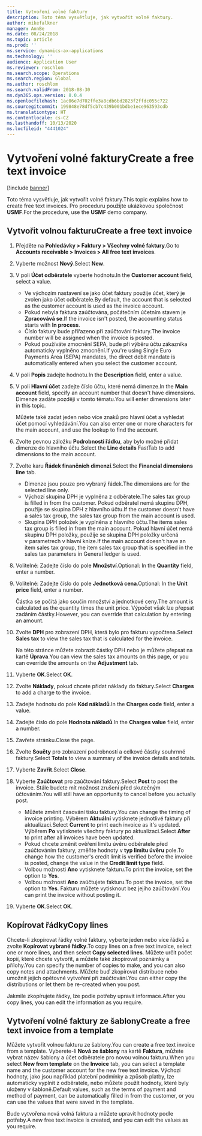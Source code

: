 ```yaml
---
title: Vytvoření volné faktury
description: Toto téma vysvětluje, jak vytvořit volné faktury.
author: mikefalkner
manager: AnnBe
ms.date: 08/24/2018
ms.topic: article
ms.prod: ''
ms.service: dynamics-ax-applications
ms.technology: ''
audience: Application User
ms.reviewer: roschlom
ms.search.scope: Operations
ms.search.region: Global
ms.author: roschlom
ms.search.validFrom: 2018-08-30
ms.dyn365.ops.version: 8.0.4
ms.openlocfilehash: 1ac06e7d702ffe3a8cdb6bd2823f2ffdc055c722
ms.sourcegitcommit: 199848e78df5cb7c439b001bdbe1ece963593cdb
ms.translationtype: HT
ms.contentlocale: cs-CZ
ms.lasthandoff: 10/13/2020
ms.locfileid: "4441024"
---
```

# <a name="create-a-free-text-invoice"></a><span data-ttu-id="c02db-103">Vytvoření volné faktury</span><span class="sxs-lookup"><span data-stu-id="c02db-103">Create a free text invoice</span></span>

[!include [banner](../includes/banner.md)]

<span data-ttu-id="c02db-104">Toto téma vysvětluje, jak vytvořit volné faktury.</span><span class="sxs-lookup"><span data-stu-id="c02db-104">This topic explains how to create free text invoices.</span></span> <span data-ttu-id="c02db-105">Pro proceduru použijte ukázkovou společnost **USMF**.</span><span class="sxs-lookup"><span data-stu-id="c02db-105">For the procedure, use the **USMF** demo company.</span></span>

## <a name="create-a-free-text-invoice"></a><span data-ttu-id="c02db-106">Vytvořit volnou fakturu</span><span class="sxs-lookup"><span data-stu-id="c02db-106">Create a free text invoice</span></span>

1. <span data-ttu-id="c02db-107">Přejděte na **Pohledávky \> Faktury \> Všechny volné faktury**.</span><span class="sxs-lookup"><span data-stu-id="c02db-107">Go to **Accounts receivable \> Invoices \> All free text invoices**.</span></span>
2. <span data-ttu-id="c02db-108">Vyberte možnost **Nový**.</span><span class="sxs-lookup"><span data-stu-id="c02db-108">Select **New**.</span></span>
3. <span data-ttu-id="c02db-109">V poli **Účet odběratele** vyberte hodnotu.</span><span class="sxs-lookup"><span data-stu-id="c02db-109">In the **Customer account** field, select a value.</span></span>

    * <span data-ttu-id="c02db-110">Ve výchozím nastavení se jako účet faktury použije účet, který je zvolen jako účet odběratele.</span><span class="sxs-lookup"><span data-stu-id="c02db-110">By default, the account that is selected as the customer account is used as the invoice account.</span></span>
    * <span data-ttu-id="c02db-111">Pokud nebyla faktura zaúčtována, počátečním účetním stavem je **Zpracovává se**.</span><span class="sxs-lookup"><span data-stu-id="c02db-111">If the invoice isn't posted, the accounting status starts with **In process**.</span></span>
    * <span data-ttu-id="c02db-112">Číslo faktury bude přiřazeno při zaúčtování faktury.</span><span class="sxs-lookup"><span data-stu-id="c02db-112">The invoice number will be assigned when the invoice is posted.</span></span>
    * <span data-ttu-id="c02db-113">Pokud používáte zmocnění SEPA, bude při výběru účtu zákazníka automaticky vyplněno zmocnění.</span><span class="sxs-lookup"><span data-stu-id="c02db-113">If you're using Single Euro Payments Area (SEPA) mandates, the direct debit mandate is automatically entered when you select the customer account.</span></span>

4. <span data-ttu-id="c02db-114">V poli **Popis** zadejte hodnotu.</span><span class="sxs-lookup"><span data-stu-id="c02db-114">In the **Description** field, enter a value.</span></span>
5. <span data-ttu-id="c02db-115">V poli **Hlavní účet** zadejte číslo účtu, které nemá dimenze.</span><span class="sxs-lookup"><span data-stu-id="c02db-115">In the **Main account** field, specify an account number that doesn't have dimensions.</span></span> <span data-ttu-id="c02db-116">Dimenze zadáte později v tomto tématu.</span><span class="sxs-lookup"><span data-stu-id="c02db-116">You will enter dimensions later in this topic.</span></span>

    <span data-ttu-id="c02db-117">Můžete také zadat jeden nebo více znaků pro hlavní účet a vyhledat účet pomocí vyhledávání.</span><span class="sxs-lookup"><span data-stu-id="c02db-117">You can also enter one or more characters for the main account, and use the lookup to find the account.</span></span>

6. <span data-ttu-id="c02db-118">Zvolte pevnou záložku **Podrobnosti řádku**, aby bylo možné přidat dimenze do hlavního účtu.</span><span class="sxs-lookup"><span data-stu-id="c02db-118">Select the **Line details** FastTab to add dimensions to the main account.</span></span>
7. <span data-ttu-id="c02db-119">Zvolte karu **Řádek finančních dimenzí**.</span><span class="sxs-lookup"><span data-stu-id="c02db-119">Select the **Financial dimensions line** tab.</span></span>

    * <span data-ttu-id="c02db-120">Dimenze jsou pouze pro vybraný řádek.</span><span class="sxs-lookup"><span data-stu-id="c02db-120">The dimensions are for the selected line only.</span></span>
    * <span data-ttu-id="c02db-121">Výchozí skupina DPH je vyplněna z odběratele.</span><span class="sxs-lookup"><span data-stu-id="c02db-121">The sales tax group is filled in from the customer.</span></span> <span data-ttu-id="c02db-122">Pokud odběratel nemá skupinu DPH, použije se skupina DPH z hlavního účtu.</span><span class="sxs-lookup"><span data-stu-id="c02db-122">If the customer doesn't have a sales tax group, the sales tax group from the main account is used.</span></span>
    * <span data-ttu-id="c02db-123">Skupina DPH položek je vyplněna z hlavního účtu.</span><span class="sxs-lookup"><span data-stu-id="c02db-123">The items sales tax group is filled in from the main account.</span></span> <span data-ttu-id="c02db-124">Pokud hlavní účet nemá skupinu DPH položky, použije se skupina DPH položky určená v parametrech v hlavní knize.</span><span class="sxs-lookup"><span data-stu-id="c02db-124">If the main account doesn't have an item sales tax group, the item sales tax group that is specified in the sales tax parameters in General ledger is used.</span></span>

8. <span data-ttu-id="c02db-125">Volitelné: Zadejte číslo do pole **Množství**.</span><span class="sxs-lookup"><span data-stu-id="c02db-125">Optional: In the **Quantity** field, enter a number.</span></span>
9. <span data-ttu-id="c02db-126">Volitelné: Zadejte číslo do pole **Jednotková cena**.</span><span class="sxs-lookup"><span data-stu-id="c02db-126">Optional: In the **Unit price** field, enter a number.</span></span>

    <span data-ttu-id="c02db-127">Částka se počítá jako součin množství a jednotkové ceny.</span><span class="sxs-lookup"><span data-stu-id="c02db-127">The amount is calculated as the quantity times the unit price.</span></span> <span data-ttu-id="c02db-128">Výpočet však lze přepsat zadáním částky.</span><span class="sxs-lookup"><span data-stu-id="c02db-128">However, you can override that calculation by entering an amount.</span></span>

10. <span data-ttu-id="c02db-129">Zvolte **DPH** pro zobrazení DPH, která bylo pro fakturu vypočtena.</span><span class="sxs-lookup"><span data-stu-id="c02db-129">Select **Sales tax** to view the sales tax that is calculated for the invoice.</span></span>

    <span data-ttu-id="c02db-130">Na této stránce můžete zobrazit částky DPH nebo je můžete přepsat na kartě **Úprava**.</span><span class="sxs-lookup"><span data-stu-id="c02db-130">You can view the sales tax amounts on this page, or you can override the amounts on the **Adjustment** tab.</span></span>

11. <span data-ttu-id="c02db-131">Vyberte **OK**.</span><span class="sxs-lookup"><span data-stu-id="c02db-131">Select **OK**.</span></span>
12. <span data-ttu-id="c02db-132">Zvolte **Náklady**, pokud chcete přidat náklady do faktury.</span><span class="sxs-lookup"><span data-stu-id="c02db-132">Select **Charges** to add a charge to the invoice.</span></span>
13. <span data-ttu-id="c02db-133">Zadejte hodnotu do pole **Kód nákladů**.</span><span class="sxs-lookup"><span data-stu-id="c02db-133">In the **Charges code** field, enter a value.</span></span>
14. <span data-ttu-id="c02db-134">Zadejte číslo do pole **Hodnota nákladů**.</span><span class="sxs-lookup"><span data-stu-id="c02db-134">In the **Charges value** field, enter a number.</span></span>
15. <span data-ttu-id="c02db-135">Zavřete stránku.</span><span class="sxs-lookup"><span data-stu-id="c02db-135">Close the page.</span></span>
16. <span data-ttu-id="c02db-136">Zvolte **Součty** pro zobrazení podrobností a celkové částky souhrnné faktury.</span><span class="sxs-lookup"><span data-stu-id="c02db-136">Select **Totals** to view a summary of the invoice details and totals.</span></span>
17. <span data-ttu-id="c02db-137">Vyberte **Zavřít**.</span><span class="sxs-lookup"><span data-stu-id="c02db-137">Select **Close**.</span></span>
18. <span data-ttu-id="c02db-138">Vyberte **Zaúčtovat** pro zaúčtování faktury.</span><span class="sxs-lookup"><span data-stu-id="c02db-138">Select **Post** to post the invoice.</span></span> <span data-ttu-id="c02db-139">Stále budete mít možnost zrušení před skutečným účtováním.</span><span class="sxs-lookup"><span data-stu-id="c02db-139">You will still have an opportunity to cancel before you actually post.</span></span>

    * <span data-ttu-id="c02db-140">Můžete změnit časování tisku faktury.</span><span class="sxs-lookup"><span data-stu-id="c02db-140">You can change the timing of invoice printing.</span></span> <span data-ttu-id="c02db-141">Výběrem **Aktuální** vytisknete jednotlivé faktury při aktualizaci.</span><span class="sxs-lookup"><span data-stu-id="c02db-141">Select **Current** to print each invoice as it's updated.</span></span> <span data-ttu-id="c02db-142">Výběrem **Po** vytisknete všechny faktury po aktualizaci.</span><span class="sxs-lookup"><span data-stu-id="c02db-142">Select **After** to print after all invoices have been updated.</span></span>
    * <span data-ttu-id="c02db-143">Pokud chcete změnit ověření limitu úvěru odběratele před zaúčtováním faktury, změňte hodnoty v **typ limitu úvěru** pole.</span><span class="sxs-lookup"><span data-stu-id="c02db-143">To change how the customer's credit limit is verified before the invoice is posted, change the value in the **Credit limit type** field.</span></span>
    * <span data-ttu-id="c02db-144">Volbou možnosti **Ano** vytisknete fakturu.</span><span class="sxs-lookup"><span data-stu-id="c02db-144">To print the invoice, set the option to **Yes**.</span></span>
    * <span data-ttu-id="c02db-145">Volbou možnosti **Ano** zaúčtujete fakturu.</span><span class="sxs-lookup"><span data-stu-id="c02db-145">To post the invoice, set the option to **Yes**.</span></span> <span data-ttu-id="c02db-146">Fakturu můžete vytisknout bez jejího zaúčtování.</span><span class="sxs-lookup"><span data-stu-id="c02db-146">You can print the invoice without posting it.</span></span>

19. <span data-ttu-id="c02db-147">Vyberte **OK**.</span><span class="sxs-lookup"><span data-stu-id="c02db-147">Select **OK**.</span></span>

## <a name="copy-lines"></a><span data-ttu-id="c02db-148">Kopírovat řádky</span><span class="sxs-lookup"><span data-stu-id="c02db-148">Copy lines</span></span>
<span data-ttu-id="c02db-149">Chcete-li zkopírovat řádky volné faktury, vyberte jeden nebo více řádků a zvolte **Kopírovat vybrané řádky**.</span><span class="sxs-lookup"><span data-stu-id="c02db-149">To copy lines on a free text invoice, select one or more lines, and then select **Copy selected lines**.</span></span> <span data-ttu-id="c02db-150">Můžete určit počet kopií, které chcete vytvořit, a můžete také zkopírovat poznámky a přílohy.</span><span class="sxs-lookup"><span data-stu-id="c02db-150">You can specify the number of copies to make, and you can also copy notes and attachments.</span></span> <span data-ttu-id="c02db-151">Můžete buď zkopírovat distribuce nebo umožnit jejich opětovné vytvoření při zaúčtování.</span><span class="sxs-lookup"><span data-stu-id="c02db-151">You can either copy the distributions or let them be re-created when you post.</span></span>

<span data-ttu-id="c02db-152">Jakmile zkopírujete řádky, lze podle potřeby upravit informace.</span><span class="sxs-lookup"><span data-stu-id="c02db-152">After you copy lines, you can edit the information as you require.</span></span>

## <a name="create-a-free-text-invoice-from-a-template"></a><span data-ttu-id="c02db-153">Vytvoření volné faktury ze šablony</span><span class="sxs-lookup"><span data-stu-id="c02db-153">Create a free text invoice from a template</span></span>
<span data-ttu-id="c02db-154">Můžete vytvořit volnou fakturu ze šablony.</span><span class="sxs-lookup"><span data-stu-id="c02db-154">You can create a free text invoice from a template.</span></span> <span data-ttu-id="c02db-155">Vyberete-li **Nová ze šablony** na kartě **Faktura**, můžete vybrat název šablony a účet odběratele pro novou volnou fakturu.</span><span class="sxs-lookup"><span data-stu-id="c02db-155">When you select **New from template** on the **Invoice** tab, you can select a template name and the customer account for the new free text invoice.</span></span> <span data-ttu-id="c02db-156">Výchozí hodnoty, jako jsou například platební podmínky a způsob platby, lze automaticky vyplnit z odběratele, nebo můžete použít hodnoty, které byly uloženy v šabloně.</span><span class="sxs-lookup"><span data-stu-id="c02db-156">Default values, such as the terms of payment and method of payment, can be automatically filled in from the customer, or you can use the values that were saved in the template.</span></span>

<span data-ttu-id="c02db-157">Bude vytvořena nová volná faktura a můžete upravit hodnoty podle potřeby.</span><span class="sxs-lookup"><span data-stu-id="c02db-157">A new free text invoice is created, and you can edit the values as you require.</span></span>
